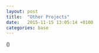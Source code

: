 ```yaml
---
layout: post
title:  "Other Projects"
date:   2015-11-15 13:05:14 +0100
categories: base
---
```


()